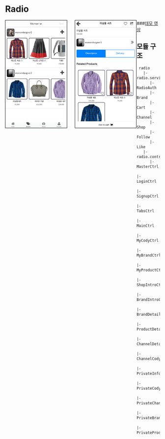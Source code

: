 # Radio

<img src="./doc/screen1.png" width="40%" style="box-sizing:border-box;float:left;border:solid 1px black;" alt="screen-1"/><img src="./doc/screen2.png" width="40%" style="margin-left:5%; box-sizing:border-box;border:solid 1px black;float:left;" alt="screen-2"/>

###[데모 영상](https://www.youtube.com/watch?v=RFWTNNT7i5M)


## 모듈 구조
	 radio
       |- radio.service
          |- RadioAuth
          |- Brand
          |- Cart
          |- Channel
          |- Shop
          |- Follow
          |- Like
       |- radio.controller
          |- MasterCtrl
             |- LoginCtrl
             |- SignupCtrl
             |- TabsCtrl
                |- MainCtrl
                |- MyCodyCtrl
                |- MyBrandCtrl
                |- MyProductCtrl
            	|- ShopIntroCtrl
                |- BrandIntroCtrl
	            |- BrandDetailCtrl
                |- ProductDetailCtrl
                |- ChannelDetailCtrl
                |- ChannelCodyDetailCtrl
				|- PrivateInfoCtrl
                |- PrivateCodyCtrl
                |- PrivateChannelCtrl
                |- PrivateBrandCtrl
                |- PrivateProductCtrl
